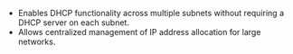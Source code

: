 - Enables DHCP functionality across multiple subnets without requiring a DHCP server on each subnet.
- Allows centralized management of IP address allocation for large networks.